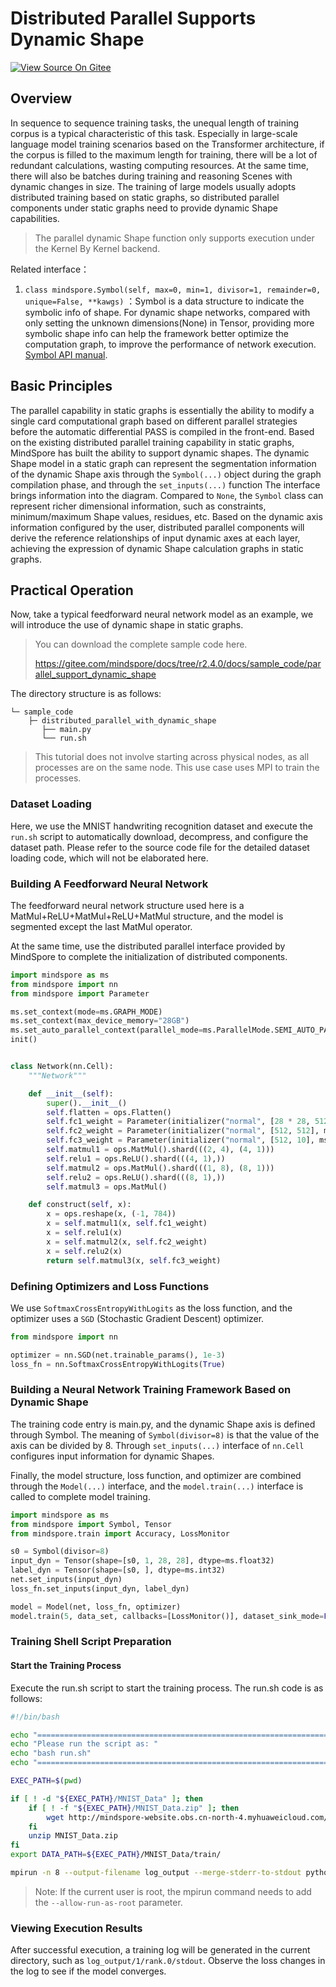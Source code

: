 # Distributed Parallel Supports Dynamic Shape

[![View Source On Gitee](https://mindspore-website.obs.cn-north-4.myhuaweicloud.com/website-images/r2.4.0/resource/_static/logo_source_en.svg)](https://gitee.com/mindspore/docs/blob/r2.4.0/docs/mindspore/source_en/model_train/parallel/support_dynamic_shape_in_parallel.md)

## Overview

In sequence to sequence training tasks, the unequal length of training corpus is a typical characteristic of this task.
Especially in large-scale language model training scenarios based on the Transformer architecture, if the corpus is filled to the maximum length for training, there will be a lot of redundant calculations, wasting computing resources.
At the same time, there will also be batches during training and reasoning Scenes with dynamic changes in size. The
training of large models usually adopts distributed training based on static graphs, so distributed parallel components
under static graphs need to provide dynamic Shape capabilities.

> The parallel dynamic Shape function only supports execution under the Kernel By Kernel backend.

Related interface：

1. `class mindspore.Symbol(self, max=0, min=1, divisor=1, remainder=0, unique=False, **kawgs)`
   ：Symbol is a data structure to indicate the symbolic info of shape. For dynamic shape networks, compared with only
   setting the unknown dimensions(None) in Tensor, providing more symbolic shape info can help the framework better
   optimize the computation graph, to improve the performance of network
   execution. [Symbol API manual](https://www.mindspore.cn/docs/en/r2.4.0/api_python/mindspore/mindspore.Symbol.html).

## Basic Principles

The parallel capability in static graphs is essentially the ability to modify a single card computational graph based on
different parallel strategies before the automatic differential PASS is compiled in the front-end. Based on the existing
distributed parallel training capability in static graphs, MindSpore has built the ability to support dynamic shapes.
The dynamic Shape model in a static graph can represent the segmentation information of the dynamic Shape axis through
the `Symbol(...)` object during the graph compilation phase, and through the `set_inputs(...)` function The interface
brings information into the diagram. Compared to `None`, the `Symbol` class can represent richer dimensional
information, such as constraints, minimum/maximum Shape values, residues, etc. Based on the dynamic axis information
configured by the user, distributed parallel components will derive the reference relationships of input dynamic axes at
each layer, achieving the expression of dynamic Shape calculation graphs in static graphs.

## Practical Operation

Now, take a typical feedforward neural network model as an example, we will introduce the use of dynamic shape in static
graphs.

> You can download the complete sample code here.
>
> <https://gitee.com/mindspore/docs/tree/r2.4.0/docs/sample_code/parallel_support_dynamic_shape>

The directory structure is as follows:

```text
└─ sample_code
    ├─ distributed_parallel_with_dynamic_shape
       ├── main.py
       └── run.sh
```

> This tutorial does not involve starting across physical nodes, as all processes are on the same node. This use case
> uses MPI to train the processes.

### Dataset Loading

Here, we use the MNIST handwriting recognition dataset and execute the `run.sh` script to automatically download,
decompress, and configure the dataset path. Please refer to the source code file for the detailed dataset loading code,
which will not be elaborated here.

### Building A Feedforward Neural Network

The feedforward neural network structure used here is a MatMul+ReLU+MatMul+ReLU+MatMul structure, and the model is
segmented except the last MatMul operator.

At the same time, use the distributed parallel interface provided by MindSpore to complete the initialization of
distributed components.

```python
import mindspore as ms
from mindspore import nn
from mindspore import Parameter

ms.set_context(mode=ms.GRAPH_MODE)
ms.set_context(max_device_memory="28GB")
ms.set_auto_parallel_context(parallel_mode=ms.ParallelMode.SEMI_AUTO_PARALLEL)
init()


class Network(nn.Cell):
    """Network"""

    def __init__(self):
        super().__init__()
        self.flatten = ops.Flatten()
        self.fc1_weight = Parameter(initializer("normal", [28 * 28, 512], ms.float32))
        self.fc2_weight = Parameter(initializer("normal", [512, 512], ms.float32))
        self.fc3_weight = Parameter(initializer("normal", [512, 10], ms.float32))
        self.matmul1 = ops.MatMul().shard(((2, 4), (4, 1)))
        self.relu1 = ops.ReLU().shard(((4, 1),))
        self.matmul2 = ops.MatMul().shard(((1, 8), (8, 1)))
        self.relu2 = ops.ReLU().shard(((8, 1),))
        self.matmul3 = ops.MatMul()

    def construct(self, x):
        x = ops.reshape(x, (-1, 784))
        x = self.matmul1(x, self.fc1_weight)
        x = self.relu1(x)
        x = self.matmul2(x, self.fc2_weight)
        x = self.relu2(x)
        return self.matmul3(x, self.fc3_weight)
```

### Defining Optimizers and Loss Functions

We use `SoftmaxCrossEntropyWithLogits` as the loss function, and the optimizer uses a `SGD` (Stochastic Gradient
Descent) optimizer.

```python
from mindspore import nn

optimizer = nn.SGD(net.trainable_params(), 1e-3)
loss_fn = nn.SoftmaxCrossEntropyWithLogits(True)
```

### Building a Neural Network Training Framework Based on Dynamic Shape

The training code entry is main.py, and the dynamic Shape axis is defined through Symbol. The meaning
of `Symbol(divisor=8)` is that the value of the axis can be divided by 8. Through `set_inputs(...)` interface
of `nn.Cell` configures input information for dynamic Shapes.

Finally, the model structure, loss function, and optimizer are combined through the `Model(...)` interface, and
the `model.train(...)` interface is called to complete model training.

```python
import mindspore as ms
from mindspore import Symbol, Tensor
from mindspore.train import Accuracy, LossMonitor

s0 = Symbol(divisor=8)
input_dyn = Tensor(shape=[s0, 1, 28, 28], dtype=ms.float32)
label_dyn = Tensor(shape=[s0, ], dtype=ms.int32)
net.set_inputs(input_dyn)
loss_fn.set_inputs(input_dyn, label_dyn)

model = Model(net, loss_fn, optimizer)
model.train(5, data_set, callbacks=[LossMonitor()], dataset_sink_mode=False)
```

### Training Shell Script Preparation

#### Start the Training Process

Execute the run.sh script to start the training process. The run.sh code is as follows:

```bash
#!/bin/bash

echo "=============================================================================================================="
echo "Please run the script as: "
echo "bash run.sh"
echo "=============================================================================================================="

EXEC_PATH=$(pwd)

if [ ! -d "${EXEC_PATH}/MNIST_Data" ]; then
    if [ ! -f "${EXEC_PATH}/MNIST_Data.zip" ]; then
        wget http://mindspore-website.obs.cn-north-4.myhuaweicloud.com/notebook/datasets/MNIST_Data.zip
    fi
    unzip MNIST_Data.zip
fi
export DATA_PATH=${EXEC_PATH}/MNIST_Data/train/

mpirun -n 8 --output-filename log_output --merge-stderr-to-stdout python main.py
```

> Note: If the current user is root, the mpirun command needs to add the `--allow-run-as-root` parameter.

### Viewing Execution Results

After successful execution, a training log will be generated in the current directory, such
as `log_output/1/rank.0/stdout`. Observe the loss changes in the log to see if the model converges.
